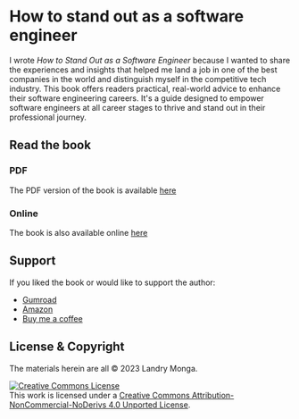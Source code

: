 # How to stand out as a software engineer

I wrote *How to Stand Out as a Software Engineer* because I wanted to share the experiences and insights that helped me land a job in one of the best companies in the world and distinguish myself in the competitive tech industry. This book offers readers practical, real-world advice to enhance their software engineering careers. It's a guide designed to empower software engineers at all career stages to thrive and stand out in their professional journey.

## Read the book

### PDF

The PDF version of the book is available [here](https://github.com/lvndry/how-to-stand-out-as-a-software-engineer/blob/main/how_to_stand_out_as_a_software_engineer.pdf)

### Online

The book is also available online [here](https://gem-asparagus-164.notion.site/How-to-stand-out-as-a-software-engineer-ee33eafaefe247a7aebccf55b54fac94?pvs=4)

## Support

If you liked the book or would like to support the author:

- [Gumroad](https://lvndry.gumroad.com/l/how-to-stand-out-as-a-software-engineer)
- [Amazon](https://www.amazon.com/dp/B0C955KN39)
- [Buy me a coffee](https://www.buymeacoffee.com/lvndry)

## License & Copyright

The materials herein are all &copy; 2023 Landry Monga.

<a rel="license" href="http://creativecommons.org/licenses/by-nc-nd/4.0/"><img alt="Creative Commons License" style="border-width:0" src="https://i.creativecommons.org/l/by-nc-nd/4.0/88x31.png" /></a><br />This work is licensed under a <a rel="license" href="http://creativecommons.org/licenses/by-nc-nd/4.0/">Creative Commons Attribution-NonCommercial-NoDerivs 4.0 Unported License</a>.
